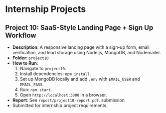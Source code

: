 # Internship Projects

## Project 10: SaaS-Style Landing Page + Sign Up Workflow
- **Description**: A responsive landing page with a sign-up form, email verification, and lead storage using Node.js, MongoDB, and Nodemailer.
- **Folder**: `project10`
- **How to Run**:
  1. Navigate to `project10`.
  2. Install dependencies: `npm install`.
  3. Set up MongoDB locally and add `.env` with `EMAIL_USER` and `EMAIL_PASS`.
  4. Run: `npm start`.
  5. Open `http://localhost:3000` in a browser.
- **Report**: See `report/project10-report.pdf`.
submission
- Submitted for internship project requirements.
